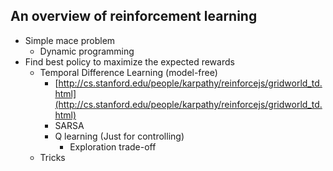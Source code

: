 ## An overview of reinforcement learning 

- Simple mace problem
	- Dynamic programming
- Find best policy to maximize the expected rewards
	- Temporal Difference Learning (model-free)
		 - [http://cs.stanford.edu/people/karpathy/reinforcejs/gridworld_td.html](http://cs.stanford.edu/people/karpathy/reinforcejs/gridworld_td.html)
		- SARSA
		- Q learning (Just for controlling)
        	- Exploration trade-off
	- Tricks
    	
